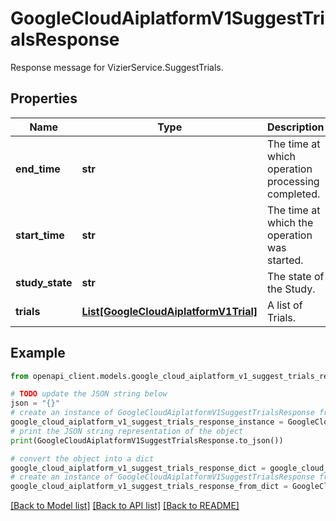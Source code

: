 # GoogleCloudAiplatformV1SuggestTrialsResponse

Response message for VizierService.SuggestTrials.

## Properties

Name | Type | Description | Notes
------------ | ------------- | ------------- | -------------
**end_time** | **str** | The time at which operation processing completed. | [optional] 
**start_time** | **str** | The time at which the operation was started. | [optional] 
**study_state** | **str** | The state of the Study. | [optional] 
**trials** | [**List[GoogleCloudAiplatformV1Trial]**](GoogleCloudAiplatformV1Trial.md) | A list of Trials. | [optional] 

## Example

```python
from openapi_client.models.google_cloud_aiplatform_v1_suggest_trials_response import GoogleCloudAiplatformV1SuggestTrialsResponse

# TODO update the JSON string below
json = "{}"
# create an instance of GoogleCloudAiplatformV1SuggestTrialsResponse from a JSON string
google_cloud_aiplatform_v1_suggest_trials_response_instance = GoogleCloudAiplatformV1SuggestTrialsResponse.from_json(json)
# print the JSON string representation of the object
print(GoogleCloudAiplatformV1SuggestTrialsResponse.to_json())

# convert the object into a dict
google_cloud_aiplatform_v1_suggest_trials_response_dict = google_cloud_aiplatform_v1_suggest_trials_response_instance.to_dict()
# create an instance of GoogleCloudAiplatformV1SuggestTrialsResponse from a dict
google_cloud_aiplatform_v1_suggest_trials_response_from_dict = GoogleCloudAiplatformV1SuggestTrialsResponse.from_dict(google_cloud_aiplatform_v1_suggest_trials_response_dict)
```
[[Back to Model list]](../README.md#documentation-for-models) [[Back to API list]](../README.md#documentation-for-api-endpoints) [[Back to README]](../README.md)


